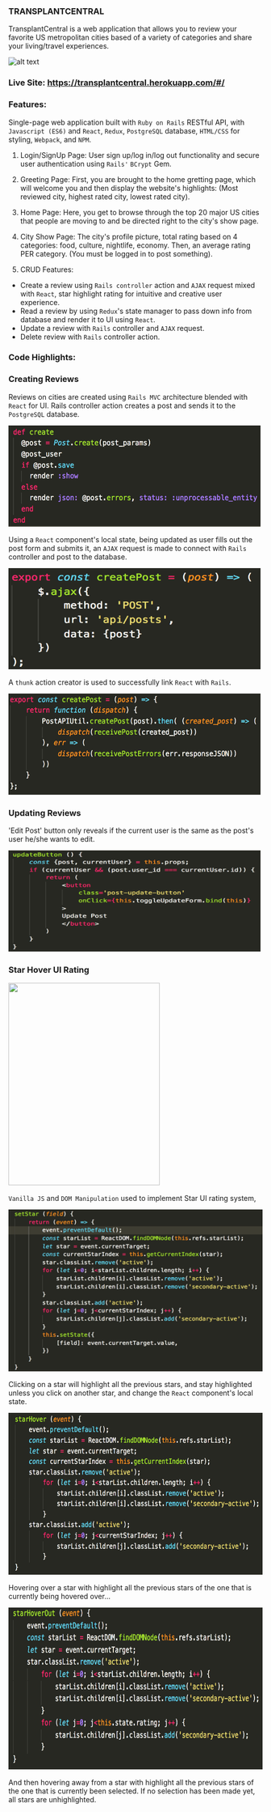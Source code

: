 ### TRANSPLANTCENTRAL

TransplantCentral is a web application that allows you to review your favorite US metropolitan cities based of a variety of categories and share your living/travel experiences.

![alt text](https://media.giphy.com/media/PNbhplztiARmOgf4RY/giphy.gif)

### Live Site: https://transplantcentral.herokuapp.com/#/

### Features:

Single-page web application built with `Ruby on Rails` RESTful API, with `Javascript (ES6)` and `React`, `Redux`, `PostgreSQL` database, `HTML/CSS` for styling, `Webpack`, and `NPM`.

1. Login/SignUp Page:
User sign up/log in/log out functionality and secure user authentication using `Rails'` `BCrypt` Gem.

2. Greeting Page:
First, you are brought to the home gretting page, which will welcome you and then display the website's highlights: (Most reviewed city, highest rated city, lowest rated city). 

3. Home Page:
Here, you get to browse through the top 20 major US cities that people are moving to and be directed right to the city's show page.

4. City Show Page:
The city's profile picture, total rating based on 4 categories: food, culture, nightlife, economy. Then, an average rating PER category. (You must be logged in to post something).

5. CRUD Features:
- Create a review using `Rails controller` action and `AJAX` request mixed with `React`, star highlight rating for intuitive and creative user experience. 
- Read a review by using `Redux`'s state manager to pass down info from database and render it to UI using `React`.
- Update a review with `Rails` controller and `AJAX` request.
- Delete review with `Rails` controller action.

### Code Highlights:

### Creating Reviews

Reviews on cities are created using `Rails MVC` architecture blended with `React` for UI. Rails controller action creates a post and sends it to the `PostgreSQL` database.

<div>
    <img src="/screenshots/screen1.png" width="500px" height="200px"</img> 
</div>

Using a `React` component's local state, being updated as user fills out the post form and submits it, an `AJAX` request is made to connect with `Rails` controller and post to the database.

<div>
    <img src="/screenshots/screen2.png" width="500px" height="200px"</img> 
</div>

A `thunk` action creator is used to successfully link `React` with `Rails`.

<div>
    <img src="/screenshots/screen3.png" width="500px" height="200px"</img> 
</div>

### Updating Reviews

'Edit Post' button only reveals if the current user is the same as the post's user he/she wants to edit.

<div>
    <img src="/screenshots/screen4.png" width="500px" height="200px"</img> 
</div>

### Star Hover UI Rating

<div>
    <img src="https://media.giphy.com/media/7OWL4RSNanqyw49MEK/giphy.gif" width="300px" height="400px"</img> 
</div>

`Vanilla JS` and `DOM Manipulation` used to implement Star UI rating system,

<div>
    <img src="/screenshots/screen7.png" width="560px" height="320px"</img> 
</div>

Clicking on a star will highlight all the previous stars, and stay highlighted unless you click on another star, and change the `React` component's local state.

<div>
    <img src="/screenshots/screen8.png" width="560px" height="320px"</img> 
</div>

Hovering over a star with highlight all the previous stars of the one that is currently being hovered over...

<div>
    <img src="/screenshots/screen9.png" width="560px" height="320px"</img> 
</div>

And then hovering away from a star with highlight all the previous stars of the one that is currently been selected. If no selection has been made yet, all stars are unhighlighted.